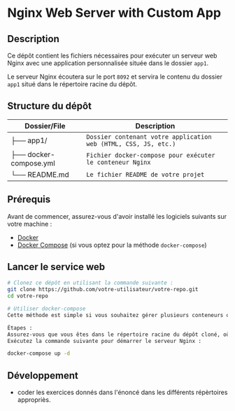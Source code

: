 # Nginx Web Server with Custom App

## Description

Ce dépôt contient les fichiers nécessaires pour exécuter un serveur web Nginx avec une application personnalisée située dans le dossier `app1`. 



Le serveur Nginx écoutera sur le port `8092` et servira le contenu du dossier `app1` situé dans le répertoire racine du dépôt.

## Structure du dépôt


| Dossier/File         | Description                                           |
|------------------------|-------------------------------------------------------|
| ├── app1/              | `Dossier contenant votre application web (HTML, CSS, JS, etc.)`  |
| ├── docker-compose.yml |  `Fichier docker-compose pour exécuter le conteneur Nginx` |
| └── README.md          | `Le fichier README de votre projet`                     |




## Prérequis

Avant de commencer, assurez-vous d'avoir installé les logiciels suivants sur votre machine :
- [Docker](https://www.docker.com/get-started)
- [Docker Compose](https://docs.docker.com/compose/install/) (si vous optez pour la méthode `docker-compose`)




## Lancer le service web
```bash
# Clonez ce dépôt en utilisant la commande suivante :
git clone https://github.com/votre-utilisateur/votre-repo.git
cd votre-repo

# Utiliser docker-compose
Cette méthode est simple si vous souhaitez gérer plusieurs conteneurs ou des configurations complexes.

Étapes :
Assurez-vous que vous êtes dans le répertoire racine du dépôt cloné, où se trouve le fichier docker-compose.yml.
Exécutez la commande suivante pour démarrer le serveur Nginx :

docker-compose up -d
```

## Développement
- coder les exercices donnés dans l'énoncé dans les différents répèrtoires appropriès.
